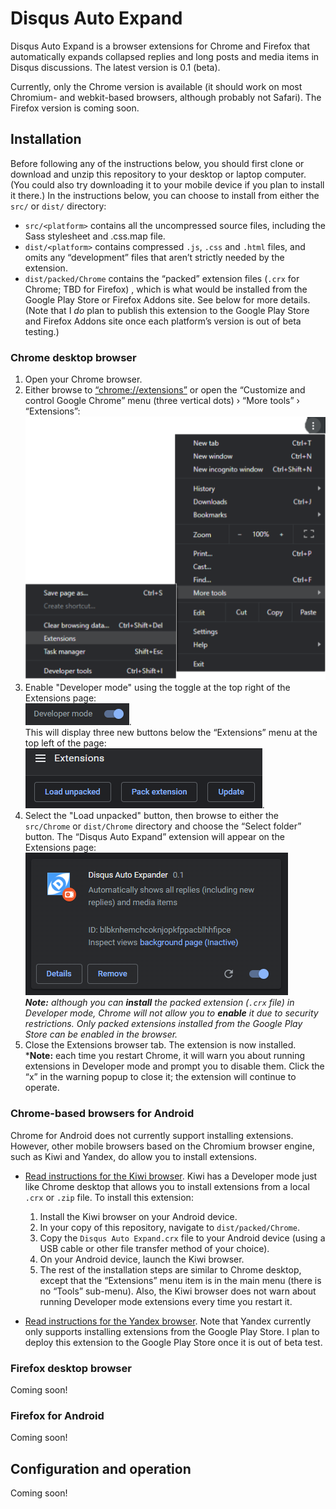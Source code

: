 # Disqus Auto Expand
Disqus Auto Expand is a browser extensions for Chrome and Firefox that automatically expands collapsed replies and long posts and media items in Disqus discussions. The latest version is 0.1 (beta).

Currently, only the Chrome version is available (it should work on most Chromium- and webkit-based browsers, although probably not Safari). The Firefox version is coming soon.

## Installation
Before following any of the instructions below, you should first clone or download and unzip this repository to your desktop or laptop computer. (You could also try downloading it to your mobile device if you plan to install it there.) In the instructions below, you can choose to install from either the `src/` or `dist/` directory: 
- `src/<platform>` contains all the uncompressed source files, including the Sass stylesheet and .css.map file.
- `dist/<platform>` contains compressed `.js`, `.css` and `.html` files, and omits any “development” files that aren’t strictly needed by the extension.
- `dist/packed/Chrome` contains the “packed” extension files (`.crx` for Chrome; TBD for Firefox) , which is what would be installed from the Google Play Store or Firefox Addons site. See below for more details. (Note that I *do* plan to publish this extension to the Google Play Store and Firefox Addons site once each platform’s version is out of beta testing.)

### Chrome desktop browser
1. Open your Chrome browser.
1. Either browse to [“chrome://extensions”](chrome://extensions) or open the “Customize and control Google Chrome” menu (three vertical dots) › “More tools” › “Extensions”:  
![A screen shot of the “Extensions” menu in Google Chrome](docs/chrome_menu.png)
1. Enable "Developer mode" using the toggle at the top right of the Extensions page:  
![Developer mode toggle](./docs/chrome_developer_mode_toggle.png).  
This will display three new buttons below the “Extensions” menu at the top left of the page:  
![Developer mode extensions buttons](docs/chrome_buttons.png).
1. Select the "Load unpacked" button, then browse to either the `src/Chrome` or `dist/Chrome` directory and choose the “Select folder” button. The “Disqus Auto Expand” extension will appear on the Extensions page:  
![A screen shot of the Disqus Auto Expand extension, installed in Chrome's Extensions page](docs/chrome_extension_tile.png)  
*__Note:__ although you can __install__ the packed extension (`.crx` file) in Developer mode, Chrome will not allow you to __enable__ it due to security restrictions. Only packed extensions installed from the Google Play Store can be enabled in the browser.*
1. Close the Extensions browser tab. The extension is now installed.  
*__Note:__ each time you restart Chrome, it will warn you about running extensions in Developer mode and prompt you to disable them. Click the “x” in the warning popup to close it; the extension will continue to operate.

### Chrome-based browsers for Android
Chrome for Android does not currently support installing extensions. However, other mobile browsers based on the Chromium browser engine, such as Kiwi and Yandex, do allow you to install extensions.

- [Read instructions for the Kiwi browser](https://www.howtogeek.com/415876/how-to-install-desktop-chrome-extensions-on-android/). Kiwi has a Developer mode just like Chrome desktop that allows you to install extensions from a local `.crx` or `.zip` file. To install this extension:
    1. Install the Kiwi browser on your Android device.
    1. In your copy of this repository, navigate to `dist/packed/Chrome`.
    1. Copy the `Disqus Auto Expand.crx` file to your Android device (using a USB cable or other file transfer method of your choice).
    1. On your Android device, launch the Kiwi browser.
    1. The rest of the installation steps are similar to Chrome desktop, except that the “Extensions” menu item is in the main menu (there is no “Tools” sub-menu). Also, the Kiwi browser does not warn about running Developer mode extensions every time you restart it.

- [Read instructions for the Yandex browser](https://www.gizbot.com/how-to/tips-tricks/how-you-can-install-chrome-extensions-on-android-050121.html). Note that Yandex currently only supports installing extensions from the Google Play Store. I plan to deploy this extension to the Google Play Store once it is out of beta test.

### Firefox desktop browser
Coming soon!

### Firefox for Android
Coming soon!

## Configuration and operation
Coming soon!
